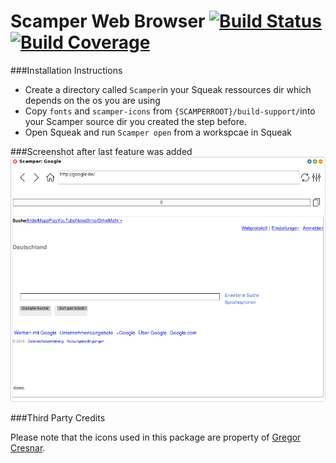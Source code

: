 Scamper Web Browser [![Build Status](https://travis-ci.org/HPI-SWA-Teaching/Scamper.svg?branch=dev)](https://travis-ci.org/HPI-SWA-Teaching/Scamper)  [![Build Coverage](https://coveralls.io/repos/github/HPI-SWA-Teaching/Scamper/badge.svg?branch=dev)](https://coveralls.io/github/HPI-SWA-Teaching/Scamper?branch=dev)
===================

###Installation Instructions

+ Create a directory called `Scamper`in your Squeak ressources dir which depends on the os you are using 
+ Copy `fonts` and `scamper-icons` from `{SCAMPERROOT}/build-support/`into your Scamper source dir you created the step before.
+ Open Squeak and run `Scamper open` from a workspcae in Squeak


###Screenshot after last feature was added
![screenshot](https://raw.githubusercontent.com/HPI-SWA-Teaching/Scamper/dev/tests/scamper.png)

###Third Party Credits

Please note that the icons used in this package are property of [Gregor Cresnar](http://www.flaticon.com/authors/gregor-cresnar).
